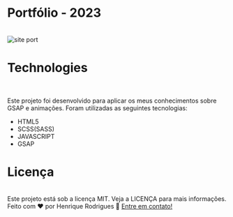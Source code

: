 # Portfólio - 2023
<br/>![site port](https://user-images.githubusercontent.com/79226722/232561393-9d79afb8-e8ee-4d4b-91a9-5e413fbd9470.png)

<h1> Technologies </h1>
<br/>
<p> Este projeto foi desenvolvido para aplicar os meus conhecimentos sobre GSAP e animações. Foram utilizadas as seguintes tecnologias: </p>

* HTML5
* SCSS(SASS)
* JAVASCRIPT
* GSAP

<h1> Licença </h1>
</br>
Este projeto está sob a licença MIT. Veja a LICENÇA para mais informações.
</br>
Feito com ❤ por Henrique Rodrigues 👋 <a href="https://www.linkedin.com/in/henrique-rodriguesoliveira/" >Entre em contato! </a>
